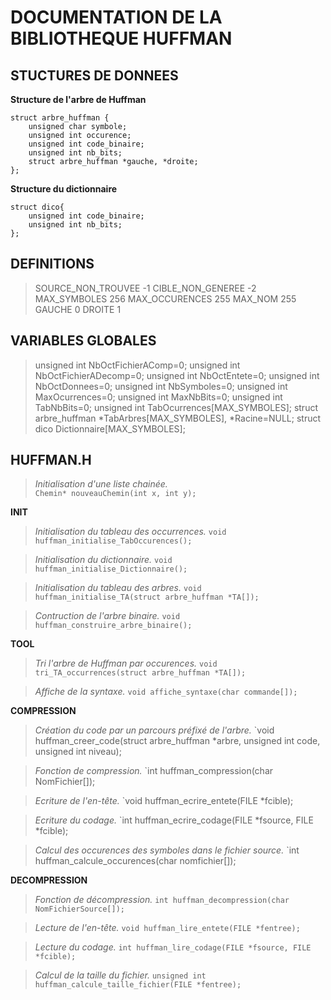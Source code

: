 DOCUMENTATION DE LA BIBLIOTHEQUE HUFFMAN
========================================


STUCTURES DE DONNEES
--------------------

__Structure de l'arbre de Huffman__	


    struct arbre_huffman {
        unsigned char symbole;   
        unsigned int occurence;   
        unsigned int code_binaire;              
        unsigned int nb_bits;           
        struct arbre_huffman *gauche, *droite;           
    };

__Structure du dictionnaire__	

    struct dico{
        unsigned int code_binaire;
        unsigned int nb_bits;
    };


DEFINITIONS
-----------

> SOURCE_NON_TROUVEE -1
> CIBLE_NON_GENEREE -2
> MAX_SYMBOLES 256
> MAX_OCCURENCES 255
> MAX_NOM 255
> GAUCHE 0
> DROITE 1

VARIABLES GLOBALES
------------------

> unsigned int NbOctFichierAComp=0;
> unsigned int NbOctFichierADecomp=0;
> unsigned int NbOctEntete=0;
> unsigned int NbOctDonnees=0;
> unsigned int NbSymboles=0;
> unsigned int MaxOcurrences=0;
> unsigned int MaxNbBits=0;
> unsigned int TabNbBits=0;
> unsigned int TabOcurrences[MAX_SYMBOLES];
> struct arbre_huffman *TabArbres[MAX_SYMBOLES], *Racine=NULL;
> struct dico Dictionnaire[MAX_SYMBOLES];
 
HUFFMAN.H
-----------

> _Initialisation d'une liste chainée._  
    `Chemin* nouveauChemin(int x, int y);`

__INIT__      

> _Initialisation du tableau des occurrences._
    `void huffman_initialise_TabOccurences();`

> _Initialisation du dictionnaire._
    `void huffman_initialise_Dictionnaire();`

> _Initialisation du tableau des arbres._
    `void huffman_initialise_TA(struct arbre_huffman *TA[]);`

> _Contruction de l'arbre binaire._
    `void huffman_construire_arbre_binaire();`


__TOOL__     

> _Tri l'arbre de Huffman par occurences._
    `void tri_TA_occurrences(struct arbre_huffman *TA[]);`

> _Affiche de la syntaxe._
    `void affiche_syntaxe(char commande[]);`

__COMPRESSION__      

> _Création du code par un parcours préfixé de l'arbre._
    `void huffman_creer_code(struct arbre_huffman *arbre, unsigned int code, unsigned int niveau);

> _Fonction de compression._
    `int huffman_compression(char NomFichier[]);

> _Ecriture de l'en-tête._
    `void huffman_ecrire_entete(FILE *fcible);

> _Ecriture du codage._
    `int huffman_ecrire_codage(FILE *fsource, FILE *fcible);

> _Calcul des occurences des symboles dans le fichier source._
    `int huffman_calcule_occurences(char nomfichier[]); 

__DECOMPRESSION__     

> _Fonction de décompression._
    `int huffman_decompression(char NomFichierSource[]);`

> _Lecture de l'en-tête._
    `void huffman_lire_entete(FILE *fentree);`

> _Lecture du codage._
    `int huffman_lire_codage(FILE *fsource, FILE *fcible);`

> _Calcul de la taille du fichier._
    `unsigned int huffman_calcule_taille_fichier(FILE *fentree);`
